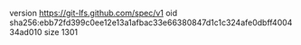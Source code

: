 version https://git-lfs.github.com/spec/v1
oid sha256:ebb72fd399c0ee12e13a1afbac33e66380847d1c1c324afe0dbff400434ad010
size 1301
